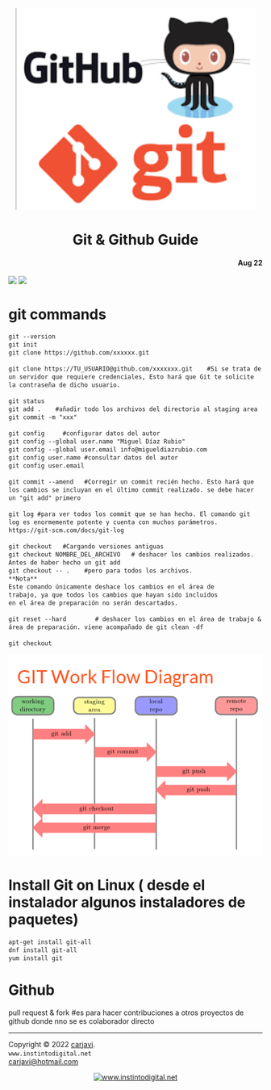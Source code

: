 <p align="center"><img src="https://raw.githubusercontent.com/carjavi/github-guide/master/img/GitHub_Git_logo.png" height="400" alt=" " /></p>
<h1 align="center">Git & Github Guide</h1> 
<h4 align="right">Aug 22</h4>

<img src="https://img.shields.io/badge/OS-Linux%20GNU-yellowgreen">
<img src="https://img.shields.io/badge/OS-Windows%2011-blue">


# git commands
```
git --version
git init
git clone https://github.com/xxxxxx.git

git clone https://TU_USUARIO@github.com/xxxxxxx.git    #Si se trata de un servidor que requiere credenciales, Esto hará que Git te solicite la contraseña de dicho usuario.

git status
git add .    #añadir todo los archivos del directorio al staging area
git commit -m "xxx"

git config     #configurar datos del autor
git config --global user.name "Miguel Díaz Rubio"
git config --global user.email info@migueldiazrubio.com
git config user.name #consultar datos del autor
git config user.email 

git commit --amend   #Corregir un commit recién hecho. Esto hará que los cambios se incluyan en el último commit realizado. se debe hacer un "git add" primero

git log #para ver todos los commit que se han hecho. El comando git log es enormemente potente y cuenta con muchos parámetros. https://git-scm.com/docs/git-log

git checkout   #Cargando versiones antiguas
git checkout NOMBRE_DEL_ARCHIVO   # deshacer los cambios realizados. Antes de haber hecho un git add
git checkout -- .    #pero para todos los archivos.
**Nota** 
Este comando únicamente deshace los cambios en el área de
trabajo, ya que todos los cambios que hayan sido incluidos
en el área de preparación no serán descartados.

git reset --hard        # deshacer los cambios en el área de trabajo & área de preparación. viene acompañado de git clean -df

git checkout

```

<p align="center"><img src="https://raw.githubusercontent.com/carjavi/github-guide/master/img/flow.png"  alt=" " /></p>


# Install Git on Linux ( desde el instalador algunos instaladores de paquetes)
```
apt-get install git-all
dnf install git-all
yum install git
```

# Github

pull request & fork #es para hacer contribuciones a otros proyectos de github donde nno se es colaborador directo





---
Copyright &copy; 2022 [carjavi](https://github.com/carjavi). <br>
```www.instintodigital.net``` <br>
carjavi@hotmail.com <br>
<p align="center">
    <a href="https://instintodigital.net/" target="_blank"><img src="https://raw.githubusercontent.com/carjavi/github-guide/master/img/developer.png" height="100" alt="www.instintodigital.net"></a>
</p>
